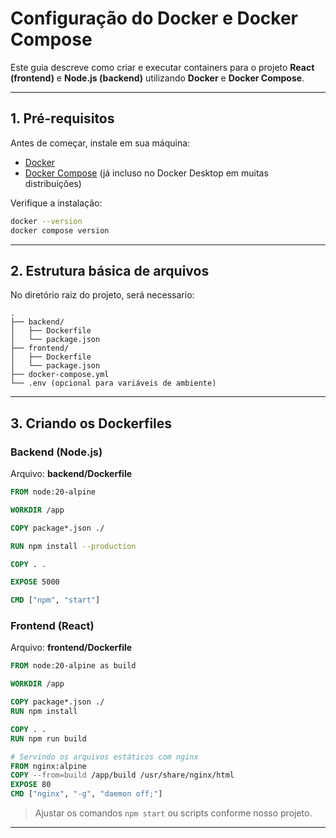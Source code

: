 # Configuração do Docker e Docker Compose

Este guia descreve como criar e executar containers para o projeto **React (frontend)** e **Node.js (backend)** utilizando **Docker** e **Docker Compose**.

---

## 1. Pré-requisitos

Antes de começar, instale em sua máquina:

- [Docker](https://docs.docker.com/get-docker/)  
- [Docker Compose](https://docs.docker.com/compose/install/) (já incluso no Docker Desktop em muitas distribuições)

Verifique a instalação:

```bash
docker --version
docker compose version
```

---

## 2. Estrutura básica de arquivos

No diretório raiz do projeto,  será necessario:

```
.
├── backend/
│   ├── Dockerfile
│   └── package.json
├── frontend/
│   ├── Dockerfile
│   └── package.json
├── docker-compose.yml
└── .env (opcional para variáveis de ambiente)
```

---

## 3. Criando os Dockerfiles

### Backend (Node.js)

Arquivo: **backend/Dockerfile**

```dockerfile
FROM node:20-alpine

WORKDIR /app

COPY package*.json ./

RUN npm install --production

COPY . .

EXPOSE 5000

CMD ["npm", "start"]
```

### Frontend (React)

Arquivo: **frontend/Dockerfile**

```dockerfile
FROM node:20-alpine as build

WORKDIR /app

COPY package*.json ./
RUN npm install

COPY . .
RUN npm run build

# Servindo os arquivos estáticos com nginx
FROM nginx:alpine
COPY --from=build /app/build /usr/share/nginx/html
EXPOSE 80
CMD ["nginx", "-g", "daemon off;"]
```

> Ajustar os comandos `npm start` ou scripts conforme nosso projeto.

---
